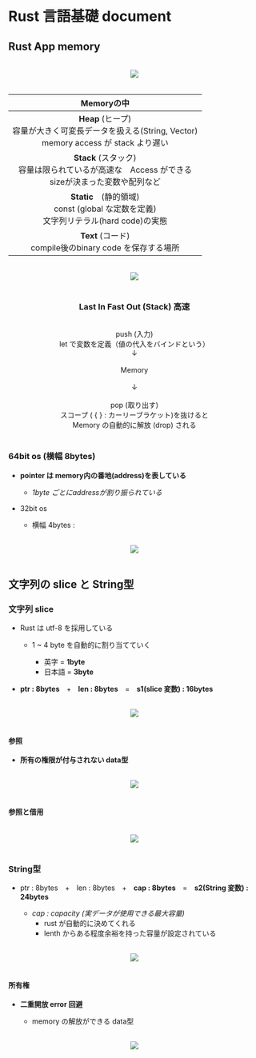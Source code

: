 # Rust 言語基礎 document

## Rust App memory
<center>
<br>
<img src="source/images/app_memory.png"><br>
<br>
</center>


|                                                Memoryの中                                                |
| :------------------------------------------------------------------------------------------------------: |
| **Heap** (ヒープ)<br>容量が大きく可変長データを扱える(String, Vector)<br>memory access が stack より遅い |
|   **Stack** (スタック)<br>容量は限られているが高速な　Access ができる<br>sizeが決まった変数や配列など    |
|         **Static**　(静的領域)<br>const (global な定数を定義)<br>文字列リテラル(hard code)の実態         |
|                        **Text** (コード)<br>compile後のbinary code を保存する場所                        |


<center>
<br>
<img src="source/images/stack.png">
</center>

<center>
<br>
<h3>Last In Fast Out (Stack) 高速</h3>
<br>
push (入力)<br>
let で変数を定義（値の代入をバインドという）
<br>
↓<br>
<br>
Memory<br>
<br>
↓<br>
<br>
pop (取り出す)<br>
スコープ ( { } : カーリーブラケット)を抜けると<br>
Memory の自動的に解放 (drop) される<br>
<br>
</center>

### 64bit os (横幅 8bytes)
- **pointer は memory内の番地(address)を表している**

  - *1byte ごとにaddressが割り振られている*

- 32bit os
  - 横幅 4bytes :

<center>
<br>
<img src="source/images/pointer.png"><br>
<br>
</center>

## 文字列の slice と String型
### 文字列 slice
- Rust は utf-8 を採用している
  -  1 ~ 4 byte を自動的に割り当てていく

     - 英字 = **1byte**
     - 日本語 = **3byte**

- **ptr : 8bytes**　+　**len : 8bytes**　=　**s1(slice 変数) : 16bytes**
<center>
<br>
<img src="source/images/str_slice.png"><br>
<br>
</center>

#### 参照
- **所有の権限が付与されない data型**

<center>
<br>
<img src="source/images/str_slice_reference1.png"><br>
<br>
</center>

#### 参照と借用

<center>
<br>
<img src="source/images/str_slice_reference2.png"><br>
<br>
</center>


### String型

- ptr : 8bytes　+　len : 8bytes　+　**cap : 8bytes**　=　**s2(String 変数) : 24bytes**

    - *cap : capacity (実データが使用できる最大容量)*
      - rust が自動的に決めてくれる
      - lenth からある程度余裕を持った容量が設定されている
<center>
<br>
<img src="source/images/str_heap.png"><br>
<br>
</center>

#### 所有権
- **二重開放 error 回避**

    - memory の解放ができる data型

<center>
<br>
<img src="source/images/str_heap_ownership.png"><br>
<br>
</center>
